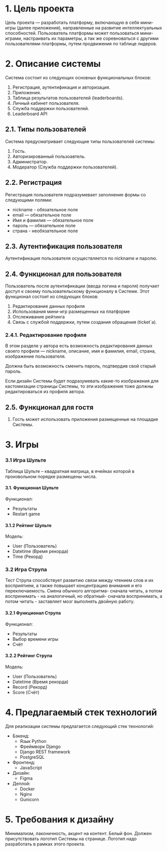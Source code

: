 # 1. Цель проекта

Цель проекта — разработать платформу, включающую в себя мини-игры
(далее приложения), направленные на развитие интеллектуальных способностей.
Пользователь платформы может пользоваться мини-играми, настраивать их параметры,
а так же соревноваться с другими пользователями платформы, путем продвижения по
таблице лидеров.


# 2. Описание системы

Система состоит из следующих основных функциональных блоков:

1. Регистрация, аутентификация и авторизация.
2. Приложения.
3. Таблица результатов пользователей (leaderboards).
4. Личный кабинет пользователя.
5. Служба поддержки пользователей.
6. Leaderboard API


## 2.1. Типы пользователей

Система предусматривает следующие типы пользователей системы:

1. Гость.
2. Авторизированный пользоавтель.
3. Администратор.
4. Модератор (Служба поддержки пользователей).

## 2.2. Регистрация

Регистрация пользователя подразумевает заполнение формы со следующими полями:

* nickname - обязательное поле
* email — обязательное поле
* Имя и фамилия — обязательное поле
* пароль — обязательное поле
* страна - необязательное поле


## 2.3. Аутентификация пользователя

Аутентификация пользователя осуществляется по nickname и паролю.


## 2.4. Функционал для пользователя

Пользователь после аутентификации (ввода логина и пароля) получает доступ к 
своему пользовательскому функционалу в Системе. Этот функционал состоит из
следующих блоков:

1. Редактирование данных профиля
2. Использования мини-игр размещенных на платформе
3. Отслеживание рейтинга
4. Связь с службой поддержки, путем создания обращения (ticket`a).

### 2.4.1. Редактирование профиля

В этом разделе у автора есть возможность редактирования данных
своего профиля — nickname, описание, имя и фамилия, email, страна, изображение пользователя.

Должна быть возможность сменить пароль, подтвердив свой старый пароль.

Если дизайн Системы будет подразумевать какие-то изображения для кастомизации
страницы Системы, то эти изображения тоже должны редактироваться из профиля
автора.

## 2.5. Функционал для гостя

1. Гость может использовать приложения размещенные на площадке Системы.

# 3. Игры

### 3.1 Игра Шульте

Таблица Шульте – квадратная матрица, в ячейках которой в произвольном порядке
размещены числа.

#### 3.1. Функционал Шульте

Функционал: 
 - Результаты
 - Restart game

#### 3.1.2 Рейтинг Шульте

Модель: 
 - User (Пользователь)
 - Datetime (Время рекорда)
 - Time (Рекорд)

### 3.2 Игра Струпа

Тест Струпа способствует развитию связи между чтением слов и их восприятием, 
а также повышает концентрацию внимания и его переключаемость. 
Смена обычного алгоритма- сначала читать, а потом воспринимать - на аналогичный, 
но обратный- сначала воспринимать, а потом читать - заставляет мозг выполнять
двойную работу.
        

#### 3.2.1 Функционал Струпа

Функционал: 
 - Результаты
 - Выбор времени игры
 - Счёт

#### 3.2.2 Рейтинг Струпа

Модель:
 - User (Пользователь)
 - Datetime (Время рекорда)
 - Record (Рекорд)
 - Score (Счёт)

# 4. Предлагаемый стек технологий
Для реализации системы предлагается следующий стек технологий:

* Бэкенд:
    - Язык Python
    - Фреймворк Django
    - Django REST framework
    - PostgreSQL
* Фронтенд:
    - JavaScript
* Дизайн:
    - Figma
* Деплой:
    - Docker
    - Nginx
    - Gunicorn

# 5. Требования к дизайну

Минимализм, лаконичность, акцент на контент. Белый фон. Должен присутствовать
логотип Системы на странице. Логотип надо разработать в рамках
этого проекта.
